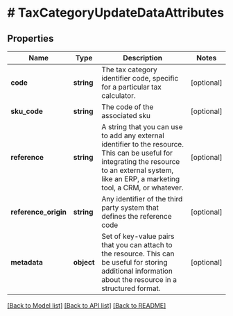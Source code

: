 # # TaxCategoryUpdateDataAttributes

## Properties

Name | Type | Description | Notes
------------ | ------------- | ------------- | -------------
**code** | **string** | The tax category identifier code, specific for a particular tax calculator. | [optional]
**sku_code** | **string** | The code of the associated sku | [optional]
**reference** | **string** | A string that you can use to add any external identifier to the resource. This can be useful for integrating the resource to an external system, like an ERP, a marketing tool, a CRM, or whatever. | [optional]
**reference_origin** | **string** | Any identifier of the third party system that defines the reference code | [optional]
**metadata** | **object** | Set of key-value pairs that you can attach to the resource. This can be useful for storing additional information about the resource in a structured format. | [optional]

[[Back to Model list]](../../README.md#models) [[Back to API list]](../../README.md#endpoints) [[Back to README]](../../README.md)
